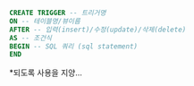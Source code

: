 ```sql
CREATE TRIGGER -- 트리거명 
ON -- 테이블명/뷰이름 
AFTER -- 입력(insert)/수정(update)/삭제(delete) 
AS -- 조건식 
BEGIN -- SQL 쿼리 (sql statement) 
END
```
*되도록 사용을 지양...